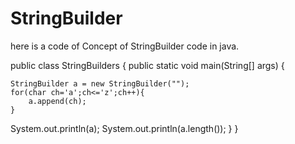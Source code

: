 # StringBuilder
here is a code of Concept of StringBuilder code in java.

public class StringBuilders {
    public static void main(String[] args) {
        
    
    StringBuilder a = new StringBuilder("");
    for(char ch='a';ch<='z';ch++){
        a.append(ch);
    }
System.out.println(a);
System.out.println(a.length());
}
}


